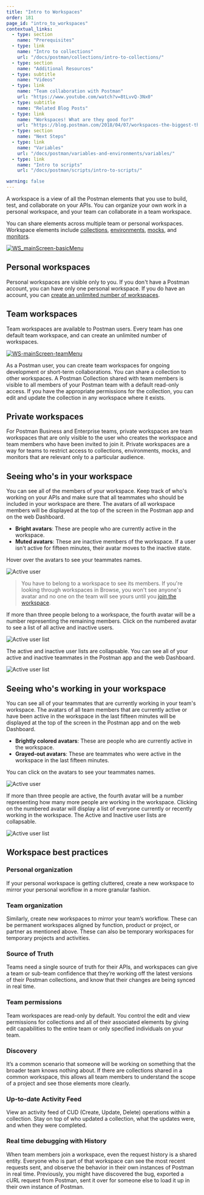 ```yaml
---
title: "Intro to Workspaces"
order: 181
page_id: "intro_to_workspaces"
contextual_links:
  - type: section
    name: "Prerequisites"
  - type: link
    name: "Intro to collections"
    url: "/docs/postman/collections/intro-to-collections/"
  - type: section
    name: "Additional Resources"
  - type: subtitle
    name: "Videos"
  - type: link
    name: "Team collaboration with Postman"
    url: "https://www.youtube.com/watch?v=8tLvvQ-3Nx0"
  - type: subtitle
    name: "Related Blog Posts"
  - type: link
    name: "Workspaces! What are they good for?"
    url: "https://blog.postman.com/2018/04/07/workspaces-the-biggest-thing-to-hit-postman-this-month/"
  - type: section
    name: "Next Steps"
  - type: link
    name: "Variables"
    url: "/docs/postman/variables-and-environments/variables/"
  - type: link
    name: "Intro to scripts"
    url: "/docs/postman/scripts/intro-to-scripts/"

warning: false
---
```


A workspace is a view of all the Postman elements that you use to build, test, and collaborate on your APIs. You can organize your own work in a personal workspace, and your team can collaborate in a team workspace.

You can share elements across multiple team or personal workspaces. Workspace elements include [collections](/docs/postman/collections/intro-to-collections/), [environments](/docs/postman/variables-and-environments/variables/), [mocks](/docs/postman/mock-servers/intro-to-mock-servers/), and [monitors](/docs/postman/monitors/intro-monitors/).

[![WS_mainScreen-basicMenu](https://assets.postman.com/postman-docs/Workspaces_Mainscreen.png)](https://assets.postman.com/postman-docs/Workspaces_Mainscreen.png)

## Personal workspaces

Personal workspaces are visible only to you. If you don't have a Postman account, you can have only one personal workspace. If you do have an account, you can [create an unlimited number of workspaces](/docs/postman/workspaces/creating-workspaces/).

## Team workspaces

Team workspaces are available to Postman users. Every team has one default team workspace, and can create an unlimited number of workspaces.

[![WS-mainScreen-teamMenu](https://assets.postman.com/postman-docs/Workspaces_Mainscreen3.png)](https://assets.postman.com/postman-docs/Workspaces_Mainscreen3.png)

As a Postman user, you can create team workspaces for ongoing development or short-term collaborations. You can share a collection to other workspaces. A Postman Collection shared with team members is visible to all members of your Postman team with a default read-only access. If you have the appropriate permissions for the collection, you can edit and update the collection in any workspace where it exists.

## Private workspaces

For Postman Business and Enterprise teams, private workspaces are team workspaces that are only visible to the user who creates the workspace and team members who have been invited to join it. Private workspaces are a way for teams to restrict access to collections, environments, mocks, and monitors that are relevant only to a particular audience.

## Seeing who's in your workspace

You can see all of the members of your workspace. Keep track of who's working on your APIs and make sure that all teammates who should be included in your workspace are there. The avatars of all workspace members will be displayed at the top of the screen in the Postman app and on the web Dashboard.

* **Bright avatars**: These are people who are currently active in the workspace.
* **Muted avatars**: These are inactive members of the workspace. If a user isn't active for fifteen minutes, their avatar moves to the inactive state.

Hover over the avatars to see your teammates names.

![Active user](https://assets.postman.com/postman-docs/Presence+active+members.jpg)

>You have to belong to a workspace to see its members. If you're looking through workspaces in Browse, you won't see anyone's avatar and no one on the team will see yours until you [join the workspace](/docs/postman/workspaces/using-workspaces/#joining-a-workspace).

 If more than three people belong to a workspace, the fourth avatar will be a number representing the remaining members. Click on the numbered avatar to see a list of all active and inactive users.

![Active user list](https://assets.postman.com/postman-docs/Presence+active+member+list.jpg)

The active and inactive user lists are collapsable. You can see all of your active and inactive teammates in the Postman app and the web Dashboard.  

![Active user list](https://assets.postman.com/postman-docs/Presence+collapsed+lists+cropped2.jpg)

## Seeing who's working in your workspace

You can see all of your teammates that are currently working in your team's workspace. The avatars of all team members that are currently active or have been active in the workspace in the last fifteen minutes will be displayed at the top of the screen in the Postman app and on the web Dashboard.

* **Brightly colored avatars**: These are people who are currently active in the workspace.
* **Grayed-out avatars**: These are teammates who were active in the workspace in the last fifteen minutes.

You can click on the avatars to see your teammates names.

![Active user](https://assets.postman.com/postman-docs/Presence+active+members.jpg)

 If more than three people are active, the fourth avatar will be a number representing how many more people are working in the workspace. Clicking on the numbered avatar will display a list of everyone currently or recently working in the workspace. The Active and Inactive user lists are collapsable.

![Active user list](https://assets.postman.com/postman-docs/Presence+active+member+list.jpg)

## Workspace best practices

### Personal organization

If your personal workspace is getting cluttered, create a new workspace to mirror your personal workflow in a more granular fashion.

### Team organization

Similarly, create new workspaces to mirror your team’s workflow. These can be permanent workspaces aligned by function, product or project, or partner as mentioned above. These can also be temporary workspaces for temporary projects and activities.

### Source of Truth

Teams need a single source of truth for their APIs, and workspaces can give a team or sub-team confidence that they’re working off the latest versions of their Postman collections, and know that their changes are being synced in real time.

### Team permissions

Team workspaces are read-only by default. You control the edit and view permissions for collections and all of their associated elements by giving edit capabilities to the entire team or only specified individuals on your team.

### Discovery

It’s a common scenario that someone will be working on something that the broader team knows nothing about. If there are collections shared in a common workspace, this allows all team members to understand the scope of a project and see those elements more clearly.

### Up-to-date Activity Feed

View an activity feed of CUD (Create, Update, Delete) operations within a collection. Stay on top of who updated a collection, what the updates were, and when they were completed.

### Real time debugging with History

When team members join a workspace, even the request history is a shared entity. Everyone who is part of that workspace can see the most recent requests sent, and observe the behavior in their own instances of Postman in real time. Previously, you might have discovered the bug, exported a cURL request from Postman, sent it over for someone else to load it up in their own instance of Postman.
